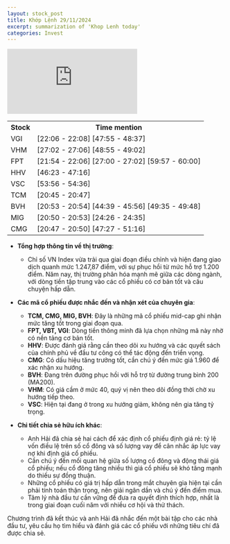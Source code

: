 ```yaml
---
layout: stock_post
title: Khớp Lệnh 29/11/2024
excerpt: summarization of 'Khop Lenh today'
categories: Invest
---
```


<iframe id="player" src="https://www.youtube.com/embed/pEdkdOcPOk8?enablejsapi=1" frameborder="0" allow="accelerometer; autoplay; clipboard-write; encrypted-media; gyroscope; picture-in-picture; web-share" allowfullscreen></iframe>

<table><tr><th>Stock</th><th>Time mention</th></tr><tr><td scope='row'>VGI</td><td><a onclick='go_to(1326.36)'>[22:06 - 22:08] </a><a onclick='go_to(2875.6)'>[47:55 - 48:37] </a></td></tr><tr><td scope='row'>VHM</td><td><a onclick='go_to(1622.6)'>[27:02 - 27:06] </a><a onclick='go_to(2935.92)'>[48:55 - 49:02] </a></td></tr><tr><td scope='row'>FPT</td><td><a onclick='go_to(1314.66)'>[21:54 - 22:06] </a><a onclick='go_to(1620.4)'>[27:00 - 27:02] </a><a onclick='go_to(3597.94)'>[59:57 - 60:00] </a></td></tr><tr><td scope='row'>HHV</td><td><a onclick='go_to(2783.34)'>[46:23 - 47:16] </a></td></tr><tr><td scope='row'>VSC</td><td><a onclick='go_to(3236.06)'>[53:56 - 54:36] </a></td></tr><tr><td scope='row'>TCM</td><td><a onclick='go_to(1245.54)'>[20:45 - 20:47] </a></td></tr><tr><td scope='row'>BVH</td><td><a onclick='go_to(1253.04)'>[20:53 - 20:54] </a><a onclick='go_to(2679.66)'>[44:39 - 45:56] </a><a onclick='go_to(2975.38)'>[49:35 - 49:48] </a></td></tr><tr><td scope='row'>MIG</td><td><a onclick='go_to(1250.92)'>[20:50 - 20:53] </a><a onclick='go_to(1466.64)'>[24:26 - 24:35] </a></td></tr><tr><td scope='row'>CMG</td><td><a onclick='go_to(1247.62)'>[20:47 - 20:50] </a><a onclick='go_to(2847.4)'>[47:27 - 51:16] </a></td></tr></table>

- **Tổng hợp thông tin về thị trường**: 
  - Chỉ số VN Index vừa trải qua giai đoạn điều chỉnh và hiện đang giao dịch quanh mức 1.247,87 điểm, với sự phục hồi từ mức hỗ trợ 1.200 điểm. Năm nay, thị trường phân hóa mạnh mẽ giữa các dòng ngành, với dòng tiền tập trung vào các cổ phiếu có cơ bản tốt và câu chuyện hấp dẫn.

- **Các mã cổ phiếu được nhắc đến và nhận xét của chuyên gia**:
  - **TCM, CMG, MIG, BVH**: Đây là những mã cổ phiếu mid-cap ghi nhận mức tăng tốt trong giai đoạn qua.
  - **FPT, VBT, VGI**: Dòng tiền thông minh đã lựa chọn những mã này nhờ có nền tảng cơ bản tốt.
  - **HHV**: Được đánh giá rằng cần theo dõi xu hướng và các quyết sách của chính phủ về đầu tư công có thể tác động đến triển vọng.
  - **CMG**: Có dấu hiệu tăng trưởng tốt, cần chú ý đến mức giá 1.960 để xác nhận xu hướng.
  - **BVH**: Đang trên đường phục hồi với hỗ trợ từ đường trung bình 200 (MA200).
  - **VHM**: Có giá cầm ở mức 40, quý vị nên theo dõi đồng thời chờ xu hướng tiếp theo.
  - **VSC**: Hiện tại đang ở trong xu hướng giảm, không nên gia tăng tỷ trọng.

- **Chi tiết chia sẻ hữu ích khác**:
  - Anh Hải đã chia sẻ hai cách để xác định cổ phiếu định giá rẻ: tỷ lệ vốn điều lệ trên số cổ đông và số lượng vay để cân nhắc áp lực vay nợ khi định giá cổ phiếu.
  - Cần chú ý đến mối quan hệ giữa số lượng cổ đông và động thái giá cổ phiếu; nếu cổ đông tăng nhiều thì giá cổ phiếu sẽ khó tăng mạnh do thiếu sự đồng thuận.
  - Những cổ phiếu có giá trị hấp dẫn trong mắt chuyên gia hiện tại cần phải tính toán thận trọng, nên giải ngân dần và chú ý đến điểm mua.
  - Tâm lý nhà đầu tư cần vững để đưa ra quyết định thích hợp, nhất là trong giai đoạn cuối năm với nhiều cơ hội và thử thách.
  
Chương trình đã kết thúc và anh Hải đã nhắc đến một bài tập cho các nhà đầu tư, yêu cầu họ tìm hiểu và đánh giá các cổ phiếu với những tiêu chí đã được chia sẻ.